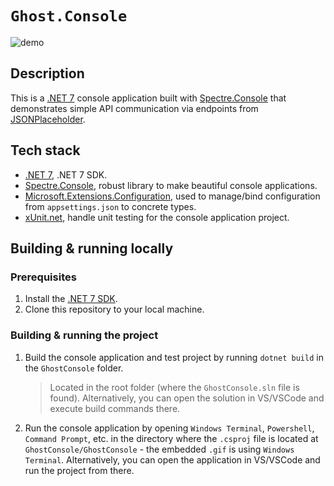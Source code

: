 # `Ghost.Console`

![demo](./demo/GhostConsole.gif)

## Description

This is a [.NET 7](https://dotnet.microsoft.com/download/dotnet/7.0) console application built with [Spectre.Console](https://spectreconsole.net/) that demonstrates simple API communication via endpoints from [JSONPlaceholder](https://jsonplaceholder.typicode.com/).

## Tech stack

- [.NET 7](https://dotnet.microsoft.com/download/dotnet/7.0), .NET 7 SDK.
- [Spectre.Console](https://spectreconsole.net/), robust library to make beautiful console applications.
- [Microsoft.Extensions.Configuration](https://www.nuget.org/packages/Microsoft.Extensions.Configuration/), used to manage/bind configuration from `appsettings.json` to concrete types.
- [xUnit.net](https://xunit.net/), handle unit testing for the console application project.

## Building & running locally

### Prerequisites

1. Install the [.NET 7 SDK](https://dotnet.microsoft.com/download/dotnet/7.0).
2. Clone this repository to your local machine.

### Building & running the project

1. Build the console application and test project by running `dotnet build` in the `GhostConsole` folder.
   > Located in the root folder (where the `GhostConsole.sln` file is found). Alternatively, you can open the solution in VS/VSCode and execute build commands there.
2. Run the console application by opening `Windows Terminal`, `Powershell`, `Command Prompt`, etc. in the directory where the `.csproj` file is located at `GhostConsole/GhostConsole` - the embedded `.gif` is using `Windows Terminal`. Alternatively, you can open the application in VS/VSCode and run the project from there.